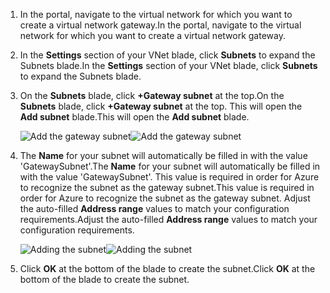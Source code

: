 1. <span data-ttu-id="34702-101">In the portal, navigate to the virtual network for which you want to create a virtual network gateway.</span><span class="sxs-lookup"><span data-stu-id="34702-101">In the portal, navigate to the virtual network for which you want to create a virtual network gateway.</span></span>
2. <span data-ttu-id="34702-102">In the **Settings** section of your VNet blade, click **Subnets** to expand the Subnets blade.</span><span class="sxs-lookup"><span data-stu-id="34702-102">In the **Settings** section of your VNet blade, click **Subnets** to expand the Subnets blade.</span></span>
3. <span data-ttu-id="34702-103">On the **Subnets** blade, click **+Gateway subnet** at the top.</span><span class="sxs-lookup"><span data-stu-id="34702-103">On the **Subnets** blade, click **+Gateway subnet** at the top.</span></span> <span data-ttu-id="34702-104">This will open the **Add subnet** blade.</span><span class="sxs-lookup"><span data-stu-id="34702-104">This will open the **Add subnet** blade.</span></span> 
   
    <span data-ttu-id="34702-105">![Add the gateway subnet](https://docstestmedia1.blob.core.windows.net/azure-media/includes/media/vpn-gateway-add-gwsubnet-s2s-rm-portal-include/addgwsubnet.png "Add the gateway subnet")</span><span class="sxs-lookup"><span data-stu-id="34702-105">![Add the gateway subnet](https://docstestmedia1.blob.core.windows.net/azure-media/includes/media/vpn-gateway-add-gwsubnet-s2s-rm-portal-include/addgwsubnet.png "Add the gateway subnet")</span></span>
4. <span data-ttu-id="34702-106">The **Name** for your subnet will automatically be filled in with the value 'GatewaySubnet'.</span><span class="sxs-lookup"><span data-stu-id="34702-106">The **Name** for your subnet will automatically be filled in with the value 'GatewaySubnet'.</span></span> <span data-ttu-id="34702-107">This value is required in order for Azure to recognize the subnet as the gateway subnet.</span><span class="sxs-lookup"><span data-stu-id="34702-107">This value is required in order for Azure to recognize the subnet as the gateway subnet.</span></span> <span data-ttu-id="34702-108">Adjust the auto-filled **Address range** values to match your configuration requirements.</span><span class="sxs-lookup"><span data-stu-id="34702-108">Adjust the auto-filled **Address range** values to match your configuration requirements.</span></span>

    <span data-ttu-id="34702-109">![Adding the subnet](https://docstestmedia1.blob.core.windows.net/azure-media/includes/media/vpn-gateway-add-gwsubnet-s2s-rm-portal-include/gwsubnet.png "Adding the subnet")</span><span class="sxs-lookup"><span data-stu-id="34702-109">![Adding the subnet](https://docstestmedia1.blob.core.windows.net/azure-media/includes/media/vpn-gateway-add-gwsubnet-s2s-rm-portal-include/gwsubnet.png "Adding the subnet")</span></span>
5. <span data-ttu-id="34702-110">Click **OK** at the bottom of the blade to create the subnet.</span><span class="sxs-lookup"><span data-stu-id="34702-110">Click **OK** at the bottom of the blade to create the subnet.</span></span>

